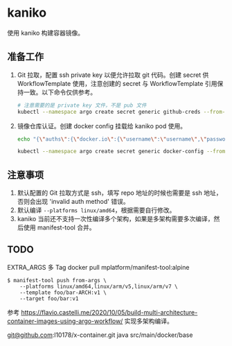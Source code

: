 # kaniko

使用 kaniko 构建容器镜像。

## 准备工作

1. Git 拉取，配置 ssh private key 以便允许拉取 git 代码。创建 secret 供 WorkflowTemplate 使用，注意创建的 secret 与 WorkflowTemplate 引用保持一致。以下命令仅供参考。

    ```bash
    # 注意需要的是 private key 文件，不是 pub 文件
    kubectl --namespace argo create secret generic github-creds --from-file=ssh-private-key=/your-home/.ssh/id_ed25519
    ```

2. 镜像仓库认证。创建 docker config 挂载给 kaniko pod 使用。

    ```bash
    echo "{\"auths\":{\"docker.io\":{\"username\":\"username\",\"password\":\"password\"}}}" > config.json
    
    kubectl --namespace argo create secret generic docker-config --from-file=config.json
    ```

## 注意事项

1. 默认配置的 Git 拉取方式是 ssh，填写 repo 地址的时候也需要是 ssh 地址，否则会出现 'invalid auth method' 错误。
2. 默认编译 `--platforms linux/amd64`，根据需要自行修改。
3. kaniko 当前还不支持一次性编译多个架构，如果是多架构需要多次编译，然后使用 manifest-tool 合并。

## TODO

EXTRA_ARGS
多 Tag
docker pull mplatform/manifest-tool:alpine

```
$ manifest-tool push from-args \
    --platforms linux/amd64,linux/arm/v5,linux/arm/v7 \
    --template foo/bar-ARCH:v1 \
    --target foo/bar:v1
```

参考 https://flavio.castelli.me/2020/10/05/build-multi-architecture-container-images-using-argo-workflow/ 实现多架构编译。

git@github.com:l10178/x-container.git
java
src/main/docker/base